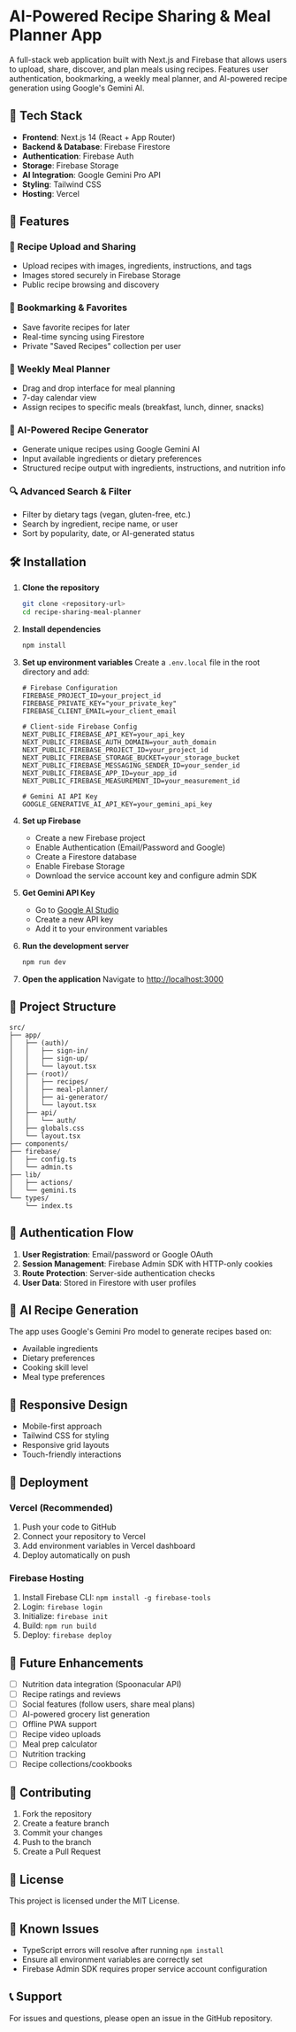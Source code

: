 # AI-Powered Recipe Sharing & Meal Planner App

A full-stack web application built with Next.js and Firebase that allows users to upload, share, discover, and plan meals using recipes. Features user authentication, bookmarking, a weekly meal planner, and AI-powered recipe generation using Google's Gemini AI.

## 🔧 Tech Stack

- **Frontend**: Next.js 14 (React + App Router)
- **Backend & Database**: Firebase Firestore
- **Authentication**: Firebase Auth
- **Storage**: Firebase Storage
- **AI Integration**: Google Gemini Pro API
- **Styling**: Tailwind CSS
- **Hosting**: Vercel

## 🚀 Features

### 📸 Recipe Upload and Sharing
- Upload recipes with images, ingredients, instructions, and tags
- Images stored securely in Firebase Storage
- Public recipe browsing and discovery

### 📁 Bookmarking & Favorites
- Save favorite recipes for later
- Real-time syncing using Firestore
- Private "Saved Recipes" collection per user

### 📆 Weekly Meal Planner
- Drag and drop interface for meal planning
- 7-day calendar view
- Assign recipes to specific meals (breakfast, lunch, dinner, snacks)

### 🤖 AI-Powered Recipe Generator
- Generate unique recipes using Google Gemini AI
- Input available ingredients or dietary preferences
- Structured recipe output with ingredients, instructions, and nutrition info

### 🔍 Advanced Search & Filter
- Filter by dietary tags (vegan, gluten-free, etc.)
- Search by ingredient, recipe name, or user
- Sort by popularity, date, or AI-generated status

## 🛠️ Installation

1. **Clone the repository**
   ```bash
   git clone <repository-url>
   cd recipe-sharing-meal-planner
   ```

2. **Install dependencies**
   ```bash
   npm install
   ```

3. **Set up environment variables**
   Create a `.env.local` file in the root directory and add:
   ```env
   # Firebase Configuration
   FIREBASE_PROJECT_ID=your_project_id
   FIREBASE_PRIVATE_KEY="your_private_key"
   FIREBASE_CLIENT_EMAIL=your_client_email
   
   # Client-side Firebase Config
   NEXT_PUBLIC_FIREBASE_API_KEY=your_api_key
   NEXT_PUBLIC_FIREBASE_AUTH_DOMAIN=your_auth_domain
   NEXT_PUBLIC_FIREBASE_PROJECT_ID=your_project_id
   NEXT_PUBLIC_FIREBASE_STORAGE_BUCKET=your_storage_bucket
   NEXT_PUBLIC_FIREBASE_MESSAGING_SENDER_ID=your_sender_id
   NEXT_PUBLIC_FIREBASE_APP_ID=your_app_id
   NEXT_PUBLIC_FIREBASE_MEASUREMENT_ID=your_measurement_id
   
   # Gemini AI API Key
   GOOGLE_GENERATIVE_AI_API_KEY=your_gemini_api_key
   ```

4. **Set up Firebase**
   - Create a new Firebase project
   - Enable Authentication (Email/Password and Google)
   - Create a Firestore database
   - Enable Firebase Storage
   - Download the service account key and configure admin SDK

5. **Get Gemini API Key**
   - Go to [Google AI Studio](https://makersuite.google.com/app/apikey)
   - Create a new API key
   - Add it to your environment variables

6. **Run the development server**
   ```bash
   npm run dev
   ```

7. **Open the application**
   Navigate to [http://localhost:3000](http://localhost:3000)

## 📁 Project Structure

```
src/
├── app/
│   ├── (auth)/
│   │   ├── sign-in/
│   │   ├── sign-up/
│   │   └── layout.tsx
│   ├── (root)/
│   │   ├── recipes/
│   │   ├── meal-planner/
│   │   ├── ai-generator/
│   │   └── layout.tsx
│   ├── api/
│   │   └── auth/
│   ├── globals.css
│   └── layout.tsx
├── components/
├── firebase/
│   ├── config.ts
│   └── admin.ts
├── lib/
│   ├── actions/
│   └── gemini.ts
└── types/
    └── index.ts
```

## 🔐 Authentication Flow

1. **User Registration**: Email/password or Google OAuth
2. **Session Management**: Firebase Admin SDK with HTTP-only cookies
3. **Route Protection**: Server-side authentication checks
4. **User Data**: Stored in Firestore with user profiles

## 🤖 AI Recipe Generation

The app uses Google's Gemini Pro model to generate recipes based on:
- Available ingredients
- Dietary preferences
- Cooking skill level
- Meal type preferences

## 📱 Responsive Design

- Mobile-first approach
- Tailwind CSS for styling
- Responsive grid layouts
- Touch-friendly interactions

## 🚀 Deployment

### Vercel (Recommended)
1. Push your code to GitHub
2. Connect your repository to Vercel
3. Add environment variables in Vercel dashboard
4. Deploy automatically on push

### Firebase Hosting
1. Install Firebase CLI: `npm install -g firebase-tools`
2. Login: `firebase login`
3. Initialize: `firebase init`
4. Build: `npm run build`
5. Deploy: `firebase deploy`

## 🔮 Future Enhancements

- [ ] Nutrition data integration (Spoonacular API)
- [ ] Recipe ratings and reviews
- [ ] Social features (follow users, share meal plans)
- [ ] AI-powered grocery list generation
- [ ] Offline PWA support
- [ ] Recipe video uploads
- [ ] Meal prep calculator
- [ ] Nutrition tracking
- [ ] Recipe collections/cookbooks

## 🤝 Contributing

1. Fork the repository
2. Create a feature branch
3. Commit your changes
4. Push to the branch
5. Create a Pull Request

## 📄 License

This project is licensed under the MIT License.

## 🐛 Known Issues

- TypeScript errors will resolve after running `npm install`
- Ensure all environment variables are correctly set
- Firebase Admin SDK requires proper service account configuration

## 📞 Support

For issues and questions, please open an issue in the GitHub repository.
